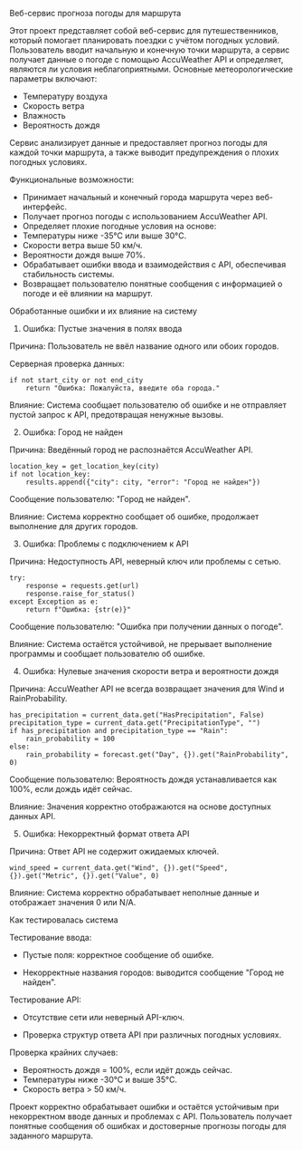 Веб-сервис прогноза погоды для маршрута

Этот проект представляет собой веб-сервис для путешественников, который помогает планировать поездки с учётом погодных условий. Пользователь вводит начальную и конечную точки маршрута, а сервис получает данные о погоде с помощью AccuWeather API и определяет, являются ли условия неблагоприятными. Основные метеорологические параметры включают:

- Температуру воздуха
- Скорость ветра
- Влажность
- Вероятность дождя

Сервис анализирует данные и предоставляет прогноз погоды для каждой точки маршрута, а также выводит предупреждения о плохих погодных условиях.

Функциональные возможности:

- Принимает начальный и конечный города маршрута через веб-интерфейс.
- Получает прогноз погоды с использованием AccuWeather API.
- Определяет плохие погодные условия на основе:
- Температуры ниже -35°C или выше 30°C.
- Скорости ветра выше 50 км/ч.
- Вероятности дождя выше 70%.
- Обрабатывает ошибки ввода и взаимодействия с API, обеспечивая стабильность системы.
- Возвращает пользователю понятные сообщения с информацией о погоде и её влиянии на маршрут.

Обработанные ошибки и их влияние на систему

1. Ошибка: Пустые значения в полях ввода

Причина: Пользователь не ввёл название одного или обоих городов.

Серверная проверка данных:

    if not start_city or not end_city
        return "Ошибка: Пожалуйста, введите оба города."

Влияние: Система сообщает пользователю об ошибке и не отправляет пустой запрос к API, предотвращая ненужные вызовы.

2. Ошибка: Город не найден

Причина: Введённый город не распознаётся AccuWeather API.


    location_key = get_location_key(city)
    if not location_key:
        results.append({"city": city, "error": "Город не найден"})



Сообщение пользователю: "Город не найден".

Влияние: Система корректно сообщает об ошибке, продолжает выполнение для других городов.

3. Ошибка: Проблемы с подключением к API

Причина: Недоступность API, неверный ключ или проблемы с сетью.



    try:
        response = requests.get(url)
        response.raise_for_status()
    except Exception as e:
        return f"Ошибка: {str(e)}"



Сообщение пользователю:
"Ошибка при получении данных о погоде".

Влияние: Система остаётся устойчивой, не прерывает выполнение программы и сообщает пользователю об ошибке.

4. Ошибка: Нулевые значения скорости ветра и вероятности дождя

Причина: AccuWeather API не всегда возвращает значения для Wind и RainProbability.


    has_precipitation = current_data.get("HasPrecipitation", False)
    precipitation_type = current_data.get("PrecipitationType", "")
    if has_precipitation and precipitation_type == "Rain":
        rain_probability = 100
    else:
        rain_probability = forecast.get("Day", {}).get("RainProbability", 0)



Сообщение пользователю:
Вероятность дождя устанавливается как 100%, если дождь идёт сейчас.

Влияние: Значения корректно отображаются на основе доступных данных API.

5. Ошибка: Некорректный формат ответа API

Причина: Ответ API не содержит ожидаемых ключей.


    wind_speed = current_data.get("Wind", {}).get("Speed", {}).get("Metric", {}).get("Value", 0)



Влияние: Система корректно обрабатывает неполные данные и отображает значения 0 или N/A.

Как тестировалась система

Тестирование ввода:

- Пустые поля: корректное сообщение об ошибке.

- Некорректные названия городов: выводится сообщение "Город не найден".

Тестирование API:

- Отсутствие сети или неверный API-ключ.

- Проверка структур ответа API при различных погодных условиях.

Проверка крайних случаев:

- Вероятность дождя = 100%, если идёт дождь сейчас.
- Температуры ниже -30°C и выше 35°C.
- Скорость ветра > 50 км/ч.

Проект корректно обрабатывает ошибки и остаётся устойчивым при некорректном вводе данных и проблемах с API. Пользователь получает понятные сообщения об ошибках и достоверные прогнозы погоды для заданного маршрута.